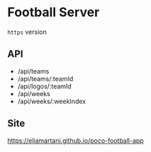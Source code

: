 # Football Server

`https` version

## API

- /api/teams
- /api/teams/:teamId
- /api/logos/:teamId
- /api/weeks
- /api/weeks/:weekIndex

## Site

https://eliamartani.github.io/poco-football-app
